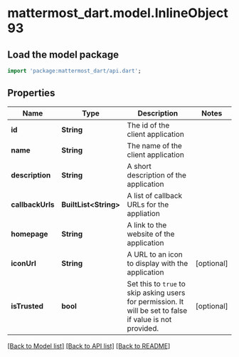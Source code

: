 # mattermost_dart.model.InlineObject93

## Load the model package
```dart
import 'package:mattermost_dart/api.dart';
```

## Properties
Name | Type | Description | Notes
------------ | ------------- | ------------- | -------------
**id** | **String** | The id of the client application | 
**name** | **String** | The name of the client application | 
**description** | **String** | A short description of the application | 
**callbackUrls** | **BuiltList&lt;String&gt;** | A list of callback URLs for the appliation | 
**homepage** | **String** | A link to the website of the application | 
**iconUrl** | **String** | A URL to an icon to display with the application | [optional] 
**isTrusted** | **bool** | Set this to `true` to skip asking users for permission. It will be set to false if value is not provided. | [optional] 

[[Back to Model list]](../README.md#documentation-for-models) [[Back to API list]](../README.md#documentation-for-api-endpoints) [[Back to README]](../README.md)


